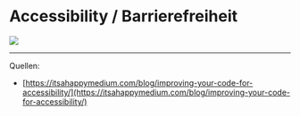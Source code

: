 # Accessibility / Barrierefreiheit
<img src="/static/images/monitor_november_cover_2019.gif" class="w-full" />

---

Quellen:
- [https://itsahappymedium.com/blog/improving-your-code-for-accessibility/](https://itsahappymedium.com/blog/improving-your-code-for-accessibility/)